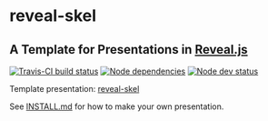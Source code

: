 # reveal-skel
## A Template for Presentations in [Reveal.js](https://github.com/hakimel/reveal.js/)

[![Travis-CI build status](https://travis-ci.org/sermons/reveal-skel.svg)](https://travis-ci.org/sermons/reveal-skel)
[![Node dependencies](https://david-dm.org/sermons/reveal-skel.svg)](https://david-dm.org/sermons/reveal-skel)
[![Node dev status](https://david-dm.org/sermons/reveal-skel/dev-status.svg)](https://david-dm.org/sermons/reveal-skel#info=devDependencies)

Template presentation: [reveal-skel](https://github.com/sermons/reveal-skel)

See [INSTALL.md](INSTALL.md)
for how to make your own presentation.
